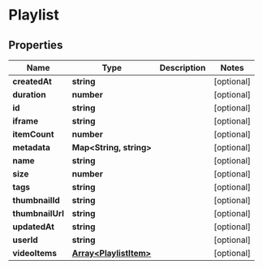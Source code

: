 
# Playlist

## Properties

Name | Type | Description | Notes
------------ | ------------- | ------------- | -------------
**createdAt** | **string** |  |  [optional]
**duration** | **number** |  |  [optional]
**id** | **string** |  |  [optional]
**iframe** | **string** |  |  [optional]
**itemCount** | **number** |  |  [optional]
**metadata** | **Map&lt;String, string&gt;** |  |  [optional]
**name** | **string** |  |  [optional]
**size** | **number** |  |  [optional]
**tags** | **string** |  |  [optional]
**thumbnailId** | **string** |  |  [optional]
**thumbnailUrl** | **string** |  |  [optional]
**updatedAt** | **string** |  |  [optional]
**userId** | **string** |  |  [optional]
**videoItems** | [**Array&lt;PlaylistItem&gt;**](PlaylistItem.md) |  |  [optional]



